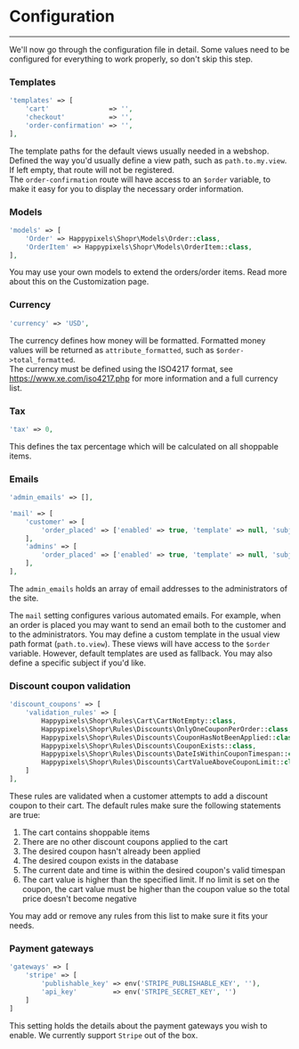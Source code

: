 # Configuration

---

<a name="section-1"></a>

We'll now go through the configuration file in detail. Some values need to be configured for everything to work properly, so don't skip this step.

### Templates
```php
'templates' => [
    'cart'               => '',
    'checkout'           => '',
    'order-confirmation' => '',
],
```
The template paths for the default views usually needed in a webshop. Defined the way you'd usually define a view path, such as `path.to.my.view`. If left empty, that route will not be registered.  
The `order-confirmation` route will have access to an `$order` variable, to make it easy for you to display the necessary order information.

### Models
```php
'models' => [
    'Order' => Happypixels\Shopr\Models\Order::class,
    'OrderItem' => Happypixels\Shopr\Models\OrderItem::class,
],
```
You may use your own models to extend the orders/order items. Read more about this on the Customization page.

### Currency
```php
'currency' => 'USD',
```
The currency defines how money will be formatted. Formatted money values will be returned as `attribute_formatted`, such as `$order->total_formatted`.  
The currency must be defined using the ISO4217 format, see https://www.xe.com/iso4217.php for more information and a full currency list.

### Tax
```php
'tax' => 0,
```
This defines the tax percentage which will be calculated on all shoppable items.

### Emails
```php
'admin_emails' => [],

'mail' => [
    'customer' => [
        'order_placed' => ['enabled' => true, 'template' => null, 'subject' => null],
    ],
    'admins' => [
        'order_placed' => ['enabled' => true, 'template' => null, 'subject' => null],
    ],
],
```
The `admin_emails` holds an array of email addresses to the administrators of the site.

The `mail` setting configures various automated emails. For example, when an order is placed you may want to send an email both to the customer and to the administrators.
You may define a custom template in the usual view path format (`path.to.view`). These views will have access to the `$order` variable. However, default templates are used as fallback. You may also define a specific subject if you'd like. 

### Discount coupon validation
```php
'discount_coupons' => [
    'validation_rules' => [
        Happypixels\Shopr\Rules\Cart\CartNotEmpty::class,
        Happypixels\Shopr\Rules\Discounts\OnlyOneCouponPerOrder::class,
        Happypixels\Shopr\Rules\Discounts\CouponHasNotBeenApplied::class,
        Happypixels\Shopr\Rules\Discounts\CouponExists::class,
        Happypixels\Shopr\Rules\Discounts\DateIsWithinCouponTimespan::class,
        Happypixels\Shopr\Rules\Discounts\CartValueAboveCouponLimit::class
    ]
],
```
These rules are validated when a customer attempts to add a discount coupon to their cart. The default rules make sure the following statements are true:
1. The cart contains shoppable items
2. There are no other discount coupons applied to the cart
3. The desired coupon hasn't already been applied
4. The desired coupon exists in the database
5. The current date and time is within the desired coupon's valid timespan
6. The cart value is higher than the specified limit. If no limit is set on the coupon, the cart value must be higher than the coupon value so the total price doesn't become negative

You may add or remove any rules from this list to make sure it fits your needs.

### Payment gateways
```php
'gateways' => [
    'stripe' => [
        'publishable_key' => env('STRIPE_PUBLISHABLE_KEY', ''),
        'api_key'         => env('STRIPE_SECRET_KEY', '')
    ]
]
```
This setting holds the details about the payment gateways you wish to enable. We currently support `Stripe` out of the box.
